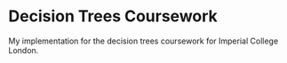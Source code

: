 # Decision Trees Coursework
My implementation for the decision trees coursework for Imperial College London.
